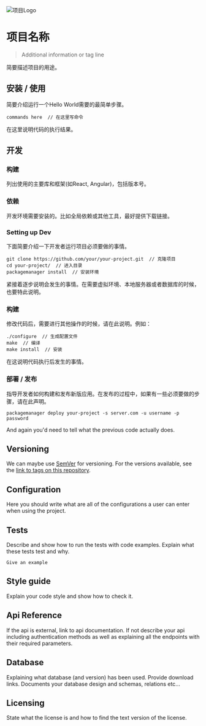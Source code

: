 ![项目Logo](./images/logo.sample.png)

# 项目名称
> Additional information or tag line

简要描述项目的用途。

## 安装 / 使用

简要介绍运行一个Hello World需要的最简单步骤。

```shell
commands here  // 在这里写命令
```

在这里说明代码的执行结果。

## 开发

### 构建
列出使用的主要库和框架(如React, Angular)，包括版本号。

### 依赖
开发环境需要安装的。比如全局依赖或其他工具，最好提供下载链接。


### Setting up Dev

下面简要介绍一下开发者运行项目必须要做的事情。

```shell
git clone https://github.com/your/your-project.git  // 克隆项目
cd your-project/  // 进入目录
packagemanager install  // 安装环境
```

紧接着逐步说明会发生的事情。在需要虚拟环境、本地服务器或者数据库的时候，也要特此说明。

### 构建

修改代码后，需要进行其他操作的时候，请在此说明。例如：

```shell
./configure  // 生成配置文件
make  // 编译
make install  // 安装
```

在这说明代码执行后发生的事情。

### 部署 / 发布
指导开发者如何构建和发布新版应用。在发布的过程中，如果有一些必须要做的步骤，请在此声明。

```shell
packagemanager deploy your-project -s server.com -u username -p password
```

And again you'd need to tell what the previous code actually does.

## Versioning

We can maybe use [SemVer](http://semver.org/) for versioning. For the versions available, see the [link to tags on this repository](/tags).


## Configuration

Here you should write what are all of the configurations a user can enter when
using the project.

## Tests

Describe and show how to run the tests with code examples.
Explain what these tests test and why.

```shell
Give an example
```

## Style guide

Explain your code style and show how to check it.

## Api Reference

If the api is external, link to api documentation. If not describe your api including authentication methods as well as explaining all the endpoints with their required parameters.


## Database

Explaining what database (and version) has been used. Provide download links.
Documents your database design and schemas, relations etc... 

## Licensing

State what the license is and how to find the text version of the license.
